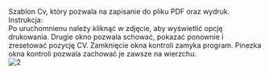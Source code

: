 Szablon Cv, który pozwala na zapisanie do pliku PDF oraz wydruk.</br>
Instrukcja:</br>
Po uruchomnienu należy kliknąć w zdjęcie, aby wyświetlić opcję drukowania.
Drugie okno pozwala schować, pokazać ponownie i zresetować pozycję CV. Zamknięcie okna kontroli zamyka program.
Pinezka okna kontroli pozwala zachować je zawsze na wierzchu.</br>
![2](https://github.com/PrzemyDev/Curriculum-vitae-template/assets/101277573/5900bb45-08ac-476d-95fc-e0f4f82506e5)
